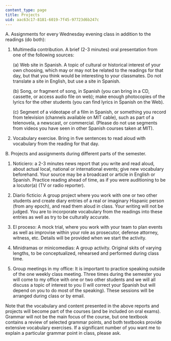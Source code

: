 ```yaml
---
content_type: page
title: Projects
uid: aac63c17-8181-6019-7f45-97723d6b247c
---
```


A. Assignments for every Wednesday evening class in addition to the readings (do both):

1.  Multimedia contribution. A brief (2-3 minutes) oral presentation from one of the following sources:  
      
    (a) Web site in Spanish. A topic of cultural or historical interest of your own choosing, which may or may not be related to the readings for that day, but that you think would be interesting to your classmates. Do not translate a site in English, but use a site in Spanish.  
      
    (b) Song, or fragment of song, in Spanish (you can bring in a CD, cassette, or access audio file on web); make enough photocopies of the lyrics for the other students (you can find lyrics in Spanish on the Web).  
      
    (c) Segment of a videotape of a film in Spanish, or something you record from television (channels available on MIT cable), such as part of a telenovela, a newscast, or commercial. (Please do not use segments from videos you have seen in other Spanish courses taken at MIT).  
      
    
2.  Vocabulary exercise. Bring in five sentences to read aloud with vocabulary from the reading for that day.

B. Projects and assignments during different parts of the semester.

1.  Noticiero: a 2-3 minutes news report that you write and read aloud, about actual local, national or international events; give new vocabulary beforehand. Your source may be a broadcast or article in English or Spanish. Practice reading ahead of time, as if you were auditioning to be a locutor(a) (TV or radio reporter).  
      
    
2.  Diario ficticio: A group project where you work with one or two other students and create diary entries of a real or imaginary Hispanic person (from any epoch), and read them aloud in class. Your writing will not be judged. You are to incorporate vocabulary from the readings into these entries as well as try to be culturally accurate.  
      
    
3.  El proceso: A mock trial, where you work with your team to plan events as well as improvise within your role as prosecutor, defense attorney, witness, etc. Details will be provided when we start the activity.  
      
    
4.  Minidramas or minicomedias: A group activity. Original skits of varying lengths, to be conceptualized, rehearsed and performed during class time.  
      
    
5.  Group meetings in my office: It is important to practice speaking outside of the one weekly class meeting. Three times during the semester you will come to my office with one or two other students and we will all discuss a topic of interest to you (I will correct your Spanish but will depend on you to do most of the speaking). These sessions will be arranged during class or by email.

Note that the vocabulary and content presented in the above reports and projects will become part of the courses (and be included on oral exams). Grammar will not be the main focus of the course, but one textbook contains a review of selected grammar points, and both textbooks provide extensive vocabulary exercises. If a significant number of you want me to explain a particular grammar point in class, please ask.